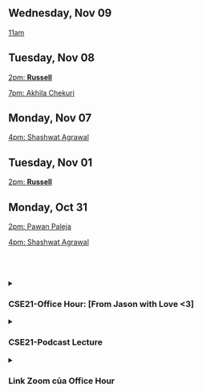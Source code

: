 <!-- OFFICE HOURS VIDEOS  -->

## Wednesday, Nov 09

[11am](https://youtu.be/kxoq9oGNVKc)

## Tuesday, Nov 08

[2pm: **Russell**](https://youtube.com/playlist?list=PL4AmtboypRLarNIbYoOgG88yp9L9uwO-P)

[7pm: Akhila Chekuri](https://youtu.be/UMrIpkItZWk)

## Monday, Nov 07

[4pm: Shashwat Agrawal](https://youtube.com/playlist?list=PL4AmtboypRLbyGw2jR8LicssOkZHiBzrM)

## Tuesday, Nov 01

[2pm: **Russell**](https://youtu.be/GEbbeShGnnU)

## Monday, Oct 31

[2pm: Pawan Paleja](https://youtube.com/playlist?list=PL4AmtboypRLbAxMttHXp-gBUuokbxDaP0)

[4pm: Shashwat Agrawal](https://youtu.be/XVlODgX5zGU)

<br>
<br>
<br>
<!-- OFFICE HOURS ZOOM  -->
<details>
<summary><h3>CSE21-Office Hour: [From Jason with Love <3]</h3></summary>

[**Russell (Tue 2-4PM)**](https://ucsd.zoom.us/j/91503384754)

[**Shashwat Agrawal (Mon 4-5PM)**](https://ucsd.zoom.us/j/8929511298)

[**Shibani Likhite (Wed 9-11Am)**](https://ucsd.zoom.us/j/95362523855)

[**Akhila Chekuri (Tue/Thu 7-8pm)**](https://ucsd.zoom.us/j/95714873414)

[**Zhichao Liu (Fri 5-7PM)**](https://ucsd.zoom.us/j/8753747530)

</details>

<details>
  
<!-- PODCAST  -->
<summary><h3>CSE21-Podcast Lecture</h3></summary>

[**Lecture-CSE21**](https://podcast.ucsd.edu/watch/fa22/cse21_a00)

</details>
  
<!-- PERSONAL ZOOM LINKS  -->
<details>
<summary><h3>Link Zoom của Office Hour</h3></summary>

[Phú Anh](https://ucsd.zoom.us/j/95718967381)

[Thịnh(TBD)]()

[Nhật](https://ucsd.zoom.us/j/6416935627)

[Jason](https://ucsd.zoom.us/j/3844708848)

</details>



